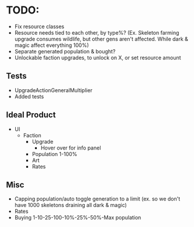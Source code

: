 # TODO:

* Fix resource classes
* Resource needs tied to each other, by type%? (Ex. Skeleton farming upgrade consumes wildlife, but other gens aren't affected. While dark & magic affect everything 100%)
* Separate generated population & bought?
* Unlockable faction upgrades, to unlock on X, or set resource amount

## Tests

* UpgradeActionGeneralMultiplier
* Added tests

## Ideal Product

* UI
  * Faction
    * Upgrade
      * Hover over for info panel
    * Population 1-100%
    * Art
    * Rates

## Misc

* Capping population/auto toggle generation to a limit (ex. so we don't have 1000 skeletons draining all dark & magic)
* Rates
* Buying 1-10-25-100-10%-25%-50%-Max population